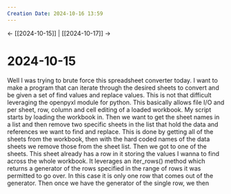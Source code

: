 ```yaml
---
Creation Date: 2024-10-16 13:59
---
```


<- [[2024-10-15]] | [[2024-10-17]]  ->

# 2024-10-15
Well I was trying to brute force this spreadsheet converter today. I want to make a program that can iterate through the desired sheets to convert and be given a set of find values and replace values. This is not that difficult leveraging the openpyxl module for python. This basically allows file I/O and per sheet, row, column and cell editing of a loaded workbook. My script starts by loading the workbook in. Then we want to get the sheet names in a list and then remove two specific sheets in the list that hold the data and references we want to find and replace. This is done by getting all of the sheets from the workbook, then with the hard coded names of the data sheets we remove those from the sheet list. Then we got to one of the sheets. This sheet already has a row in it storing the values I wanna to find across the whole workbook. It leverages an iter_rows() method which returns a generator of the rows specified in the range of rows it was permitted to go over. In this case it is only one row that comes out of the generator. Then once we have the generator of the single row, we then 